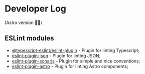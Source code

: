# Developer Log

(Astro version 👨‍🚀)


## ESLint modules
- [@typescript-eslint/eslint-plugin](https://typescript-eslint.io/) - Plugin for linting Typescript;
- [eslint-plugin-json](https://www.npmjs.com/package/eslint-plugin-json) - Plugin for linting JSON;
- [eslint-plugin-sonarjs](https://www.npmjs.com/package/eslint-plugin-sonarjs) - Plugin for simple and nice conventions;
- [eslint-plugin-astro](https://www.npmjs.com/package/eslint-plugin-astro) - Plugin for linting Astro components;
